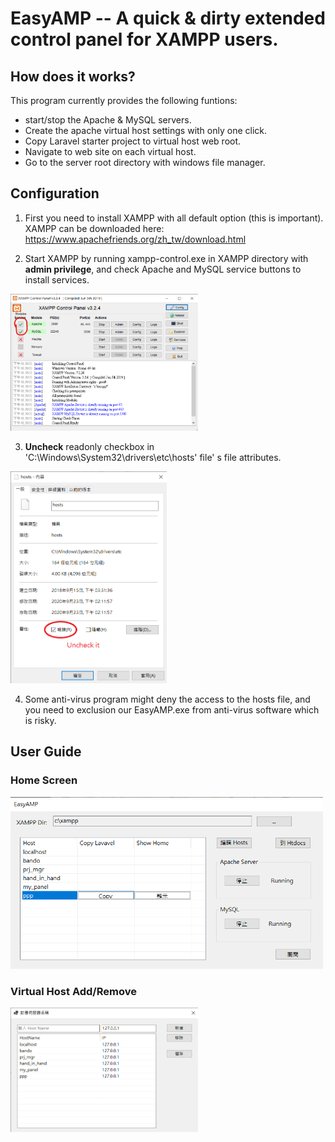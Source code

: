 # EasyAMP -- A quick & dirty extended control panel for XAMPP users.
## How does it works?
This program currently provides the following funtions:
- start/stop the Apache & MySQL servers.
- Create the apache virtual host settings with only one click.
- Copy Laravel starter project to virtual host web root.
- Navigate to web site on each virtual host.
- Go to the server root directory with windows file manager.

## Configuration
1. First you need to install XAMPP with all default option (this is important). 
XAMPP can be downloaded here: https://www.apachefriends.org/zh_tw/download.html

2. Start XAMPP by running xampp-control.exe in XAMPP directory with **admin privilege**, and check Apache and MySQL service buttons to install services.
<img src="https://github.com/poorworm/easyamp/blob/master/EasyAMP/images/xampp_service.png?raw=true" width="300">

3. **Uncheck** readonly checkbox in 'C:\Windows\System32\drivers\etc\hosts' file' s file attributes.
<img src="https://github.com/poorworm/easyamp/blob/master/EasyAMP/images/hosts_file_attributes.png?raw=true" width="250">

4. Some anti-virus program might deny the access to the hosts file, and you need to exclusion our EasyAMP.exe from anti-virus software which is risky.

## User Guide

### Home Screen
<img src="https://github.com/poorworm/easyamp/blob/master/EasyAMP/images/home_screen.png?raw=true" width="500">

### Virtual Host Add/Remove
<img src="https://github.com/poorworm/easyamp/blob/master/EasyAMP/images/vhost.png?raw=true" width="300">

